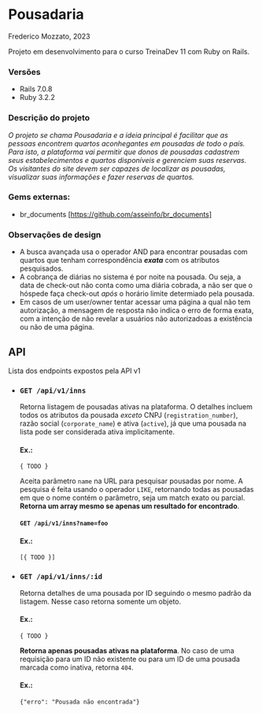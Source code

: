 # Pousadaria
Frederico Mozzato, 2023

Projeto em desenvolvimento para o curso TreinaDev 11 com Ruby on Rails.

### Versões

- Rails 7.0.8
- Ruby 3.2.2


### Descrição do projeto

*O projeto se chama Pousadaria e a ideia principal é facilitar que as pessoas encontrem quartos aconhegantes em pousadas de todo o país. Para isto, a plataforma vai permitir que donos de pousadas cadastrem seus estabelecimentos e quartos disponíveis e gerenciem suas reservas. Os visitantes do site devem ser capazes de localizar as pousadas, visualizar suas informações e fazer reservas de quartos.*


### Gems externas:

- br_documents [https://github.com/asseinfo/br_documents]


### Observações de design

- A busca avançada usa o operador AND para encontrar pousadas com quartos que tenham correspondência ***exata*** com os atributos pesquisados.
- A cobrança de diárias no sistema é por noite na pousada. Ou seja, a data de check-out não conta como uma diária cobrada, a não ser que o hóspede faça check-out *após* o horário limite determiado pela pousada.
- Em casos de um user/owner tentar acessar uma página a qual não tem autorização, a mensagem de resposta não indica o erro de forma exata, com a intenção de não revelar a usuários não autorizadoas a existência ou não de uma página.


## API

Lista dos endpoints expostos pela API v1

- ### `GET /api/v1/inns`
  Retorna listagem de pousadas ativas na plataforma. O detalhes incluem todos os atributos da pousada *exceto* CNPJ (`registration_number`), razão social (`corporate_name`) e ativa (`active`), já que uma pousada na lista pode ser considerada ativa implicitamente.

  #### Ex.:

  `{ TODO }`

  Aceita parâmetro `name` na URL para pesquisar pousadas por nome. A pesquisa é feita usando o operador `LIKE`, retornando todas as pousadas em que o nome contém o parâmetro, seja um match exato ou parcial. **Retorna um array mesmo se apenas um resultado for encontrado**.

  #### `GET /api/v1/inns?name=foo`

  #### Ex.:

  `[{ TODO }]`

- ### `GET /api/v1/inns/:id`
  Retorna detalhes de uma pousada por ID seguindo o mesmo padrão da listagem. Nesse caso retorna somente um objeto.

  #### Ex.:

  `{ TODO }`

  **Retorna apenas pousadas ativas na plataforma**. No caso de uma requisição para um ID não existente ou para um ID de uma pousada marcada como inativa, retorna `404`.

  #### Ex.:

  `{"erro": "Pousada não encontrada"}`

